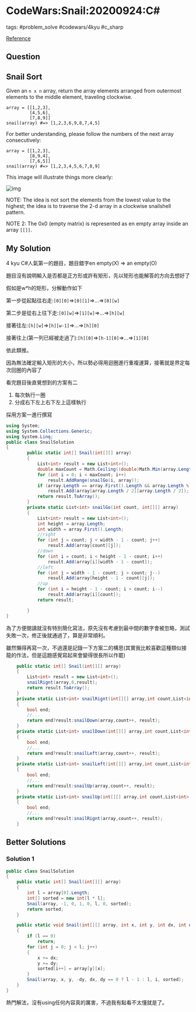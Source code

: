 # CodeWars:Snail:20200924:C\#

tags: #problem_solve #codewars/4kyu #c_sharp

[Reference](https://www.codewars.com/kata/521c2db8ddc89b9b7a0000c1)

## Question

## Snail Sort

Given an `n x n` array, return the array elements arranged from outermost elements to the middle element, traveling clockwise.

```
array = [[1,2,3],
         [4,5,6],
         [7,8,9]]
snail(array) #=> [1,2,3,6,9,8,7,4,5]
```

For better understanding, please follow the numbers of the next array consecutively:

```
array = [[1,2,3],
         [8,9,4],
         [7,6,5]]
snail(array) #=> [1,2,3,4,5,6,7,8,9]
```

This image will illustrate things more clearly:

![img](http://www.haan.lu/files/2513/8347/2456/snail.png)

NOTE: The idea is not sort the elements from the lowest value to the highest; the idea is to traverse the 2-d array in a clockwise snailshell pattern.

NOTE 2: The 0x0 (empty matrix) is represented as en empty array inside an array `[[]]`.

## My Solution

4 kyu C#人氣第一的題目，題目錯字en empty(X) => an empty(O)

題目沒有說明輸入是否都是正方形或許有矩形，先以矩形也能解答的方向去想好了

假如是w*h的矩形，分解動作如下

第一步從起點往右走:`[0][0]`=>`[0][1]`=>...=>`[0][w]`

第二步是從右上往下走:`[0][w]`=>`[1][w]`=>...=>`[h][w]`

接著往左:`[h][w]`=>`[h][w-1]`=>...=>`[h][0]`

接著往上(第一列已經被走過了):`[h][0]`=>`[h-1][0]`=>...=>`[1][0]`

依此類推。

因為無法確定輸入矩形的大小，所以勢必得用迴圈進行重複運算，接著就是界定每次回圈的內容了

看完題目後直覺想到的方案有二

1. 每次執行一圈
2. 分成右下左上右下左上這樣執行

採用方案一進行撰寫

```C#
using System;
using System.Collections.Generic;
using System.Linq;
public class SnailSolution
{
        public static int[] Snail(int[][] array)
        {
            List<int> result = new List<int>();
            double maxCount = Math.Ceiling((double)Math.Min(array.Length, array.First().Length) / 2);
            for (int i = 0; i < maxCount; i++)
                result.AddRange(snailGo(i, array));
            if (array.Length == array.First().Length && array.Length % 2 == 1)
                result.Add(array[array.Length / 2][array.Length / 2]);
            return result.ToArray();
        }
        private static List<int> snailGo(int count, int[][] array)
        {
            List<int> result = new List<int>();
            int height = array.Length;
            int width = array.First().Length;
            //right
            for (int j = count; j < width - 1 - count; j++)
                result.Add(array[count][j]);
            //down
            for (int i = count; i < height - 1 - count; i++)
                result.Add(array[i][width - 1 - count]);
            //left
            for (int j = width - 1 - count; j > count; j--)
                result.Add(array[height - 1 - count][j]);
            //up
            for (int i = height - 1 - count; i > count; i--)
                result.Add(array[i][count]);
            return result;

        }
}
```

為了方便閱讀就沒有特別簡化寫法，原先沒有考慮到最中間的數字會被忽略，測試失敗一次，修正後就通過了，算是非常順利。

雖然懶得再寫一次，不過還是記錄一下方案二的構思(其實我比較喜歡這種類似接龍的作法，但是這題感覺寫起來會變得很長所以作罷)

```C#
    public static int[] Snail(int[][] array)
    {
        List<int> result = new List<int>();
        snailRignt(array,0,result);
        return result.ToArray();
    }
	private static List<int> snailRignt(int[][] array,int count,List<int> result)
	{
		bool end;
		//...
		return end?result:snailDown(array,count++, result);
	}
	private static List<int> snailDown(int[][] array,int count,List<int> result)
	{
		bool end;
		//...
		return end?result:snailLeft(array,count++, result);
	}
	private static List<int> snailLeft(int[][] array,int count,List<int> result)
	{
		bool end;
		//...
		return end?result:snailUp(array,count++, result);
	}
	private static List<int> snailUp(int[][] array,int count,List<int> result)
	{
		bool end;
		//...
		return end?result:snailRignt(array,count++, result);
	}
```

## Better Solutions

### Solution 1

```C#
public class SnailSolution
{
    public static int[] Snail(int[][] array)
    {
        int l = array[0].Length;
        int[] sorted = new int[l * l];
        Snail(array, -1, 0, 1, 0, l, 0, sorted);
        return sorted;
    }

    public static void Snail(int[][] array, int x, int y, int dx, int dy, int l, int i, int[] sorted)
    {
        if (l == 0)
            return;
        for (int j = 0; j < l; j++)
        {
            x += dx;
            y += dy;
            sorted[i++] = array[y][x];
        }
        Snail(array, x, y, -dy, dx, dy == 0 ? l - 1 : l, i, sorted);
    }
}
```

熱門解法，沒有using任何內容真的厲害，不過我有點看不太懂就是了。
